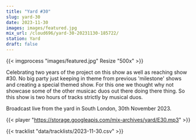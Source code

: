 ```yaml
---
title: "Yard #30"
slug: yard-30
date: 2023-11-30
images: images/featured.jpg
mix_url: /cloud696/yard-30-20231130-185722/
station: Yard
draft: false
---
```


{{< imgprocess "images/featured.jpg" Resize "500x" >}}

Celebrating two years of the project on this show as well as reaching show #30. 
No big party just keeping in theme from previous 'milestone' shows and creating a special themed show. 
For this one we thought why not showcase some of the other musicac duos out there doing there thing. 
So this show is two hours of tracks strictly by musical duos.

Broadcast live from the yard in South London, 30th November 2023.

{{< player "https://storage.googleapis.com/mix-archives/yard/E30.mp3" >}}

{{< tracklist "data/tracklists/2023-11-30.csv" >}}

